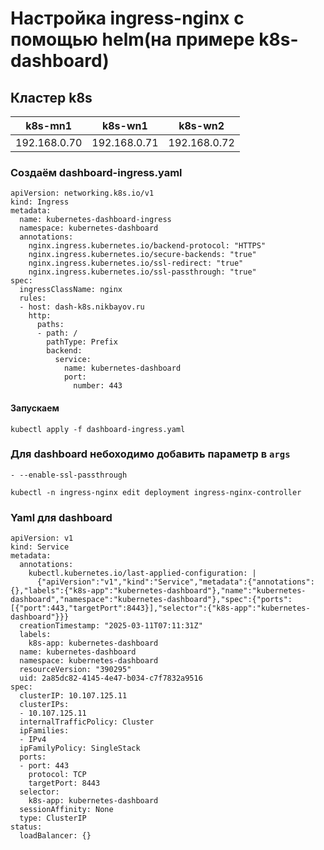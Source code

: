 # Настройка ingress-nginx с помощью helm(на примере k8s-dashboard)

## Кластер k8s

|    k8s-mn1   |   k8s-wn1     |     k8s-wn2   |
|--------------|---------------|---------------|
| 192.168.0.70 | 192.168.0.71  | 192.168.0.72  |

### Создаём dashboard-ingress.yaml

```
apiVersion: networking.k8s.io/v1
kind: Ingress
metadata:
  name: kubernetes-dashboard-ingress
  namespace: kubernetes-dashboard
  annotations:
    nginx.ingress.kubernetes.io/backend-protocol: "HTTPS"
    nginx.ingress.kubernetes.io/secure-backends: "true"
    nginx.ingress.kubernetes.io/ssl-redirect: "true"
    nginx.ingress.kubernetes.io/ssl-passthrough: "true"
spec:
  ingressClassName: nginx
  rules:
  - host: dash-k8s.nikbayov.ru
    http:
      paths:
      - path: /
        pathType: Prefix
        backend:
          service:
            name: kubernetes-dashboard
            port:
              number: 443
```

#### Запускаем 
```
kubectl apply -f dashboard-ingress.yaml
```

### Для dashboard небоходимо добавить параметр в `args` 

`- --enable-ssl-passthrough`

```
kubectl -n ingress-nginx edit deployment ingress-nginx-controller
```

### Yaml для dashboard 

```
apiVersion: v1
kind: Service
metadata:
  annotations:
    kubectl.kubernetes.io/last-applied-configuration: |
      {"apiVersion":"v1","kind":"Service","metadata":{"annotations":{},"labels":{"k8s-app":"kubernetes-dashboard"},"name":"kubernetes-dashboard","namespace":"kubernetes-dashboard"},"spec":{"ports":[{"port":443,"targetPort":8443}],"selector":{"k8s-app":"kubernetes-dashboard"}}}
  creationTimestamp: "2025-03-11T07:11:31Z"
  labels:
    k8s-app: kubernetes-dashboard
  name: kubernetes-dashboard
  namespace: kubernetes-dashboard
  resourceVersion: "390295"
  uid: 2a85dc82-4145-4e47-b034-c7f7832a9516
spec:
  clusterIP: 10.107.125.11
  clusterIPs:
  - 10.107.125.11
  internalTrafficPolicy: Cluster
  ipFamilies:
  - IPv4
  ipFamilyPolicy: SingleStack
  ports:
  - port: 443
    protocol: TCP
    targetPort: 8443
  selector:
    k8s-app: kubernetes-dashboard
  sessionAffinity: None
  type: ClusterIP
status:
  loadBalancer: {}
```
